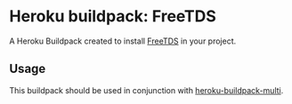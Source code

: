 Heroku buildpack: FreeTDS
=======================

A Heroku Buildpack created to install [FreeTDS](http://www.freetds.org/) in your project.

Usage
-----

This buildpack should be used in conjunction with [heroku-buildpack-multi](https://github.com/ddollar/heroku-buildpack-multi).
